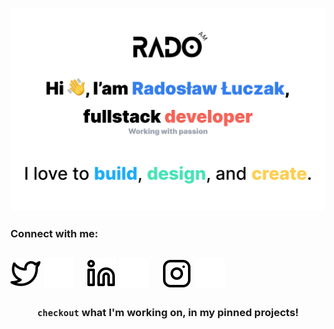 ![Hi, I'am Radosław Łuczak, fullstack developer working with passion](/assets/profile-banner.png)

### Connect with me:

[![website](/assets/twitter-light.svg)](https://twitter.com/radoam5#gh-light-mode-only)
[![website](/assets/twitter-dark.svg)](https://twitter.com/radoam5#gh-dark-mode-only)
&nbsp;&nbsp;
[![website](/assets/linkedin-light.svg)](https://www.linkedin.com/in/radoslaw-luczak/#gh-light-mode-only)
[![website](/assets/linkedin-dark.svg)](https://www.linkedin.com/in/radoslaw-luczak/#gh-dark-mode-only)
&nbsp;&nbsp;
[![website](/assets/instagram-light.svg)](https://www.instagram.com/radek_luczak/#gh-light-mode-only)
[![website](/assets/instagram-dark.svg)](https://www.instagram.com/radek_luczak/#gh-dark-mode-only)
---

<div align="center">

### `checkout` what I'm working on, in my pinned projects!

</div>
